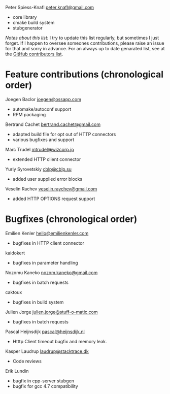 Peter Spiess-Knafl <peter.knafl@gmail.com>
+ core library
+ cmake build system
+ stubgenerator

*Notes about this list:* I try to update this list regularly, but sometimes I just forget. If I happen to oversee someones contributions, please raise an issue for that and sorry in advance. For an always up to date genarated list, see at the [GitHub contributors list](https://github.com/cinemast/libjson-rpc-cpp/graphs/contributors).

Feature contributions (chronological order)
===========================================

Joegen Baclor <joegen@ossapp.com>
+ automake/autoconf support
+ RPM packaging

Bertrand Cachet <bertrand.cachet@gmail.com>
+ adapted build file for opt out of HTTP connectors
+ various bugfixes and support

Marc Trudel <mtrudel@wizcorp.jp>
+ extended HTTP client connector

Yuriy Syrovetskiy <cblp@cblp.su>
+ added user supplied error blocks

Veselin Rachev <veselin.raychev@gmail.com>
+ added HTTP OPTIONS request support

Bugfixes (chronological order)
==============================

Emilien Kenler <hello@emilienkenler.com>
+ bugfixes in HTTP client connector

kaidokert
+ bugfixes in parameter handling

Nozomu Kaneko <nozom.kaneko@gmail.com>
+ bugfixes in batch requests

caktoux
+ bugfixes in build system

Julien Jorge <julien.jorge@stuff-o-matic.com>
+ bugfixes in batch requests

Pascal Heijnsdijk <pascal@heijnsdijk.nl>
+ Htttp Client timeout bugfix and memory leak.

Kasper Laudrup <laudrup@stacktrace.dk>
+ Code reviews

Erik Lundin
+ bugfix in cpp-server stubgen
+ bugfix for gcc 4.7 compatibility 
